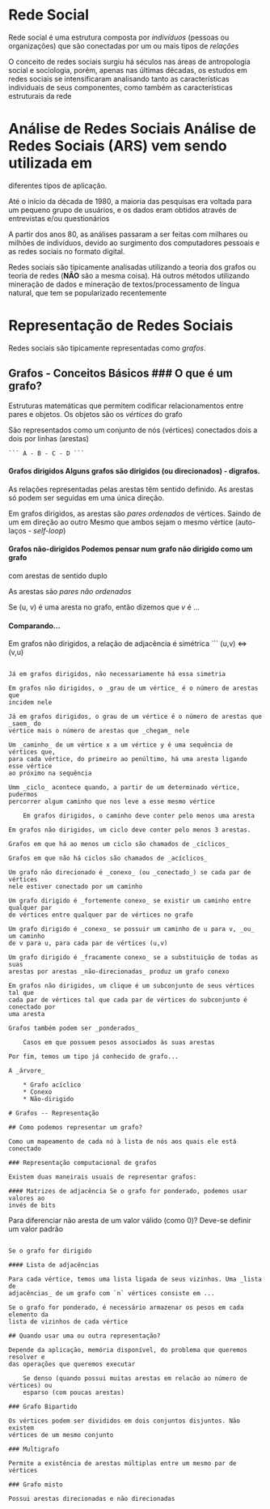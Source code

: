 # Rede Social

Rede social é uma estrutura composta por _indivíduos_ (pessoas ou organizações)
que são conectadas por um ou mais tipos de _relações_

O conceito de redes sociais surgiu há séculos nas áreas de antropologia social e
sociologia, porém, apenas nas últimas décadas, os estudos em redes sociais se
intensificaram analisando tanto as características individuais de seus
componentes, como também as características estruturais da rede

# Análise de Redes Sociais Análise de Redes Sociais (ARS) vem sendo utilizada em
diferentes tipos de aplicação.

Até o início da década de 1980, a maioria das pesquisas era voltada para um
pequeno grupo de usuários, e os dados eram obtidos através de entrevistas e/ou
questionários

A partir dos anos 80, as análises passaram a ser feitas com milhares ou milhões
de indivíduos, devido ao surgimento dos computadores pessoais e as redes sociais
no formato digital. 

Redes sociais são tipicamente analisadas utilizando a teoria dos grafos ou
teoria de redes (**NÃO** são a mesma coisa). Há outros métodos utilizando
mineração de dados e mineração de textos/processamento de língua natural, que
tem se popularizado recentemente

# Representação de Redes Sociais

Redes sociais são tipicamente representadas como _grafos_.

## Grafos - Conceitos Básicos ### O que é um grafo?

Estruturas matemáticas que permitem codificar relacionamentos entre pares e
objetos. Os objetos são os _vértices_ do grafo

São representados como um conjunto de nós (vértices) conectados dois a dois por
linhas (arestas)

    ``` A - B - C - D ```

#### Grafos dirigidos Alguns grafos são dirigidos (ou direcionados) - digrafos.
As relações representadas pelas arestas têm sentido definido. As arestas só
podem ser seguidas em uma única direção.

Em grafos dirigidos, as arestas são _pares ordenados_ de vértices. Saindo de um
em direção ao outro Mesmo que ambos sejam o mesmo vértice (auto-laços -
*self-loop*)

#### Grafos não-dirigidos Podemos pensar num grafo não dirigido como um grafo
com arestas de sentido duplo

As arestas são _pares não ordenados_

Se (u, v) é uma aresta no grafo, então dizemos que _v_ é ... 

#### Comparando...

Em grafos não dirigidos, a relação de adjacência é simétrica ``` (u,v) <=> (v,u)
```

Já em grafos dirigidos, não necessariamente há essa simetria

Em grafos não dirigidos, o _grau de um vértice_ é o número de arestas que
incidem nele

Já em grafos dirigidos, o grau de um vértice é o número de arestas que _saem_ do
vértice mais o número de arestas que _chegam_ nele

Um _caminho_ de um vértice x a um vértice y é uma sequência de vértices que,
para cada vértice, do primeiro ao penúltimo, há uma aresta ligando esse vértice
ao próximo na sequência

Umm _ciclo_ acontece quando, a partir de um determinado vértice, pudermos
percorrer algum caminho que nos leve a esse mesmo vértice
    
    Em grafos dirigidos, o caminho deve conter pelo menos uma aresta

Em grafos não dirigidos, um ciclo deve conter pelo menos 3 arestas.

Grafos em que há ao menos um ciclo são chamados de _cíclicos_

Grafos em que não há ciclos são chamados de _acíclicos_

Um grafo não direcionado é _conexo_ (ou _conectado_) se cada par de vértices
nele estiver conectado por um caminho

Um grafo dirigido é _fortemente conexo_ se existir um caminho entre qualquer par
de vértices entre qualquer par de vértices no grafo

Um grafo dirigido é _conexo_ se possuir um caminho de u para v, _ou_ um caminho
de v para u, para cada par de vértices (u,v)

Um grafo dirigido é _fracamente conexo_ se a substituição de todas as suas
arestas por arestas _não-direcionadas_ produz um grafo conexo

Em grafos não dirigidos, um clique é um subconjunto de seus vértices tal que
cada par de vértices tal que cada par de vértices do subconjunto é conectado por
uma aresta

Grafos também podem ser _ponderados_ 

    Casos em que possuem pesos associados às suas arestas

Por fim, temos um tipo já conhecido de grafo...

A _árvore_

    * Grafo acíclico
    * Conexo
    * Não-dirigido

# Grafos -- Representação

## Como podemos representar um grafo?

Como um mapeamento de cada nó à lista de nós aos quais ele está conectado

### Representação computacional de grafos

Existem duas maneirais usuais de representar grafos:

#### Matrizes de adjacência Se o grafo for ponderado, podemos usar valores ao
invés de bits

``` 
Para diferenciar não aresta de um valor válido (como 0)? Deve-se definir um
valor padrão 
```
    
Se o grafo for dirigido

#### Lista de adjacências

Para cada vértice, temos uma lista ligada de seus vizinhos. Uma _lista de
adjacências_ de um grafo com `n` vértices consiste em ...

Se o grafo for ponderado, é necessário armazenar os pesos em cada elemento da
lista de vizinhos de cada vértice

## Quando usar uma ou outra representação?

Depende da aplicação, memória disponível, do problema que queremos resolver e
das operações que queremos executar

    Se denso (quando possui muitas arestas em relacão ao número de vértices) ou
    esparso (com poucas arestas)

### Grafo Bipartido

Os vértices podem ser divididos em dois conjuntos disjuntos. Não existem
vértices de um mesmo conjunto

### Multigrafo

Permite a existência de arestas múltiplas entre um mesmo par de vértices

### Grafo misto

Possui arestas direcionadas e não direcionadas

